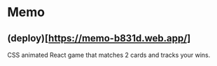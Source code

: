 # Memo

## (deploy)[https://memo-b831d.web.app/]
CSS animated React game that matches 2 cards and tracks your wins.
